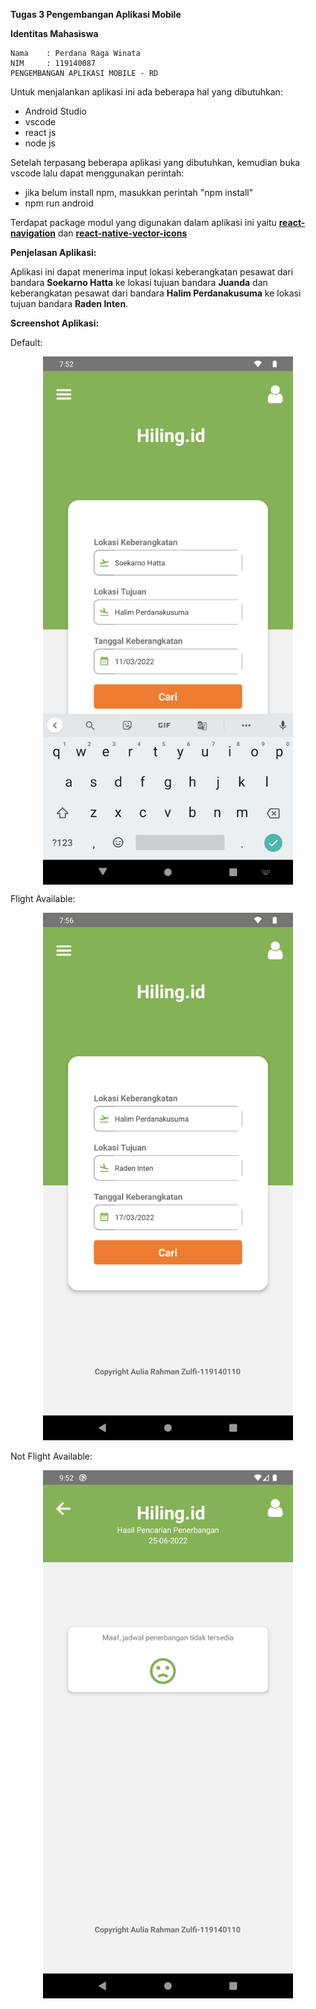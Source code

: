 <b>Tugas 3 Pengembangan Aplikasi Mobile</b>

<b>Identitas Mahasiswa</b>

    Nama    : Perdana Raga Winata
    NIM     : 119140087
    PENGEMBANGAN APLIKASI MOBILE - RD


Untuk menjalankan aplikasi ini ada beberapa hal yang dibutuhkan:
- Android Studio
- vscode
- react js
- node js 

Setelah terpasang beberapa aplikasi yang dibutuhkan, kemudian buka vscode lalu dapat menggunakan perintah:
- jika belum install npm, masukkan perintah "npm install" 
- npm run android
    

Terdapat package modul yang digunakan dalam aplikasi ini yaitu <a href="https://reactnavigation.org/docs/getting-started"><b>react-navigation</b></a> dan <a href="https://github.com/oblador/react-native-vector-icons"><b>react-native-vector-icons</b></a>


<b>Penjelasan Aplikasi:</b>

Aplikasi ini dapat menerima input lokasi keberangkatan pesawat dari bandara <b>Soekarno Hatta</b> ke lokasi tujuan bandara <b>Juanda</b> dan keberangkatan pesawat dari bandara <b>Halim Perdanakusuma</b> ke lokasi tujuan bandara <b>Raden Inten</b>.

<b>Screenshot Aplikasi:</b>

Default:

<p align="center"><img width="400" align="center" src="https://github.com/Crymlll/tugas-PAM-3/blob/main/ScreenshotApp/ss1.png" alt="ss1"></p>

Flight Available:

<p align="center"><img width="400" src="https://github.com/Crymlll/tugas-PAM-3/blob/main/ScreenshotApp/ss3.png" alt="ss3"></p>

Not Flight Available:

<p align="center"><img width="400" src="https://github.com/Crymlll/tugas-PAM-3/blob/main/ScreenshotApp/ss5.png" alt="ss5"></p>